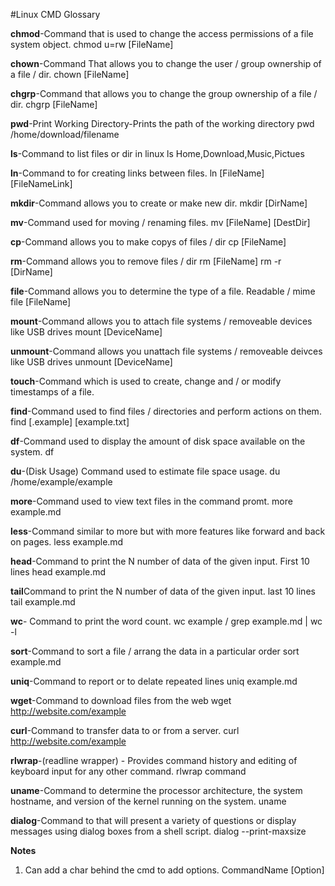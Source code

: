 #Linux CMD Glossary


**chmod**-Command that is used to change the access permissions of a file system object. 
chmod u=rw [FileName]


**chown**-Command That allows you to change the user / group ownership of a file / dir.
chown [FileName]

**chgrp**-Command that allows you to change the group ownership of a file / dir. 
chgrp [FileName]

**pwd**-Print Working Directory-Prints the path of the working directory
pwd
/home/download/filename

**ls**-Command to list files or dir in linux 
ls
Home,Download,Music,Pictues

**ln**-Command to for creating links between files. 
ln [FileName] [FileNameLink] 

**mkdir**-Command allows you to create or make new dir.
mkdir [DirName]

**mv**-Command used for moving / renaming files.
mv [FileName] [DestDir]

**cp**-Command allows you to make copys of files / dir 
cp [FileName]

**rm**-Command allows you to remove files / dir
rm [FileName]
rm -r [DirName]

**file**-Command allows you to determine the type of a file. Readable / mime
file [FileName]

**mount**-Command allows you to attach file systems / removeable devices like USB drives
mount [DeviceName]

**unmount**-Command allows you unattach file systems / removeable deivces like USB drives
unmount [DeviceName]

**touch**-Command which is used to create, change and / or modify timestamps of a file. 

**find**-Command used to find files / directories and perform actions on them. 
find [.example] [example.txt]

**df**-Command used to display the amount of disk space available on the system.
df

**du**-(Disk Usage) Command used to estimate file space usage. 
du /home/example/example

**more**-Command used to view text files in the command promt.
more example.md 

**less**-Command similar to more but with more features like forward and back on pages. 
less example.md

**head**-Command to print the N number of data of the given input. First 10 lines 
head example.md

**tail**Command to print the N number of data of the given input. last 10 lines 
tail example.md

**wc**- Command to print the word count. 
wc example / grep example.md | wc -l

**sort**-Command to sort a file / arrang the data in a particular order
sort example.md

**uniq**-Command to report or to delate repeated lines
uniq example.md

**wget**-Command to download files from the web 
wget http://website.com/example

**curl**-Command to transfer data to or from a server. 
curl http://website.com/example

**rlwrap**-(readline wrapper) - Provides command history and editing of keyboard input for any other command. 
rlwrap command 

**uname**-Command to determine the processor architecture, the system hostname, and version of the kernel running on 
the system.
uname 

**dialog**-Command to that will present a variety of questions or display messages using dialog boxes from a shell script.
dialog --print-maxsize



****Notes****
1. Can add a char behind the cmd to add options.
CommandName [Option] 
